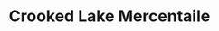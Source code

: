 ---
title: "Crooked Lake Mercentaile"
url: /branchport/crooked-lake-mercentaile/
shop: supermarket
---